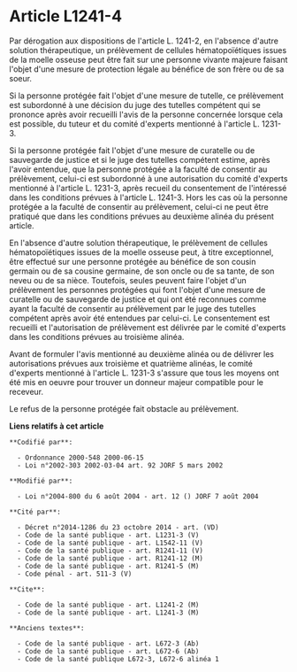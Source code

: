 # Article L1241-4

Par dérogation aux dispositions de l'article L. 1241-2, en l'absence d'autre solution thérapeutique, un prélèvement de
cellules hématopoïétiques issues de la moelle osseuse peut être fait sur une personne vivante majeure faisant l'objet d'une
mesure de protection légale au bénéfice de son frère ou de sa soeur.

Si la personne protégée fait l'objet d'une mesure de tutelle, ce prélèvement est subordonné à une décision du juge des
tutelles compétent qui se prononce après avoir recueilli l'avis de la personne concernée lorsque cela est possible, du tuteur
et du comité d'experts mentionné à l'article L. 1231-3.

Si la personne protégée fait l'objet d'une mesure de curatelle ou de sauvegarde de justice et si le juge des tutelles
compétent estime, après l'avoir entendue, que la personne protégée a la faculté de consentir au prélèvement, celui-ci est
subordonné à une autorisation du comité d'experts mentionné à l'article L. 1231-3, après recueil du consentement de
l'intéressé dans les conditions prévues à l'article L. 1241-3. Hors les cas où la personne protégée a la faculté de consentir
au prélèvement, celui-ci ne peut être pratiqué que dans les conditions prévues au deuxième alinéa du présent article.

En l'absence d'autre solution thérapeutique, le prélèvement de cellules hématopoïétiques issues de la moelle osseuse peut, à
titre exceptionnel, être effectué sur une personne protégée au bénéfice de son cousin germain ou de sa cousine germaine, de
son oncle ou de sa tante, de son neveu ou de sa nièce. Toutefois, seules peuvent faire l'objet d'un prélèvement les personnes
protégées qui font l'objet d'une mesure de curatelle ou de sauvegarde de justice et qui ont été reconnues comme ayant la
faculté de consentir au prélèvement par le juge des tutelles compétent après avoir été entendues par celui-ci. Le
consentement est recueilli et l'autorisation de prélèvement est délivrée par le comité d'experts dans les conditions prévues
au troisième alinéa.

Avant de formuler l'avis mentionné au deuxième alinéa ou de délivrer les autorisations prévues aux troisième et quatrième
alinéas, le comité d'experts mentionné à l'article L. 1231-3 s'assure que tous les moyens ont été mis en oeuvre pour trouver
un donneur majeur compatible pour le receveur.

Le refus de la personne protégée fait obstacle au prélèvement.

**Liens relatifs à cet article**

	**Codifié par**:

	  - Ordonnance 2000-548 2000-06-15
	  - Loi n°2002-303 2002-03-04 art. 92 JORF 5 mars 2002

	**Modifié par**:

	  - Loi n°2004-800 du 6 août 2004 - art. 12 () JORF 7 août 2004

	**Cité par**:

	  - Décret n°2014-1286 du 23 octobre 2014 - art. (VD)
	  - Code de la santé publique - art. L1231-3 (V)
	  - Code de la santé publique - art. L1542-11 (V)
	  - Code de la santé publique - art. R1241-11 (V)
	  - Code de la santé publique - art. R1241-12 (M)
	  - Code de la santé publique - art. R1241-5 (M)
	  - Code pénal - art. 511-3 (V)

	**Cite**:

	  - Code de la santé publique - art. L1241-2 (M)
	  - Code de la santé publique - art. L1241-3 (M)

	**Anciens textes**:

	  - Code de la santé publique - art. L672-3 (Ab)
	  - Code de la santé publique - art. L672-6 (Ab)
	  - Code de la santé publique L672-3, L672-6 alinéa 1

